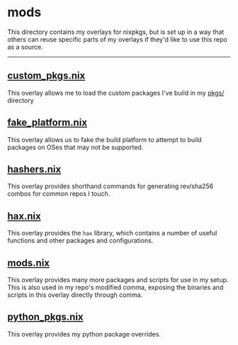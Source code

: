# mods

This directory contains my overlays for nixpkgs, but is set up in a way that others can reuse specific parts of my overlays if they'd like to use this repo as a source.

---

## [custom_pkgs.nix](./custom_pkgs.nix)

This overlay allows me to load the custom packages I've build in my [pkgs/](../pkgs/) directory

## [fake_platform.nix](./fake_platform.nix)

This overlay allows us to fake the build platform to attempt to build packages on OSes that may not be supported.

## [hashers.nix](./hashers.nix)

This overlay provides shorthand commands for generating rev/sha256 combos for common repos I touch.

## [hax.nix](./hax.nix)

This overlay provides the `hax` library, which contains a number of useful functions and other packages and configurations.

## [mods.nix](./mods.nix)

This overlay provides many more packages and scripts for use in my setup. This is also used in my repo's modified comma, exposing the binaries and scripts in this overlay directly through comma.

## [python_pkgs.nix](./python_pkgs.nix)

This overlay provides my python package overrides.
